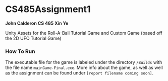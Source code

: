 # CS485Assignment1
**John Calderon
CS 485
Xin Ye**

Unity Assets for the Roll-A-Ball Tutorial Game and Custom Game (based off the 2D UFO Tutorial Game)

### How To Run
The executable file for the game is labeled under the directory `/Builds` with the file name `mainGame-Final.exe`.
More info about the game, as well as well as the assignment can be found under `[report filename coming soon]`.

